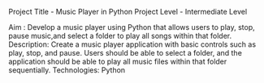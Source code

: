 Project Title - Music Player in Python
Project Level - Intermediate Level

Aim :
Develop a music player using Python that allows users to play, stop, pause music,and select a folder to play all songs within that folder.
Description: Create a music player application with basic controls such as play, stop, and pause. Users should be able to select a folder, and the application should be able to play all music files within that folder sequentially.
Technologies: Python
